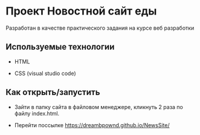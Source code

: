 # Проект Новостной сайт еды

Разработан в качестве практического задания на курсе веб разработки

## Используемые технологии

* HTML

* CSS (visual studio code)

## Как открыть/запустить

* Зайти в папку сайта в файловом менеджере, кликнуть 2 раза по файлу index.html.

* Перейти поссылке https://dreambpownd.github.io/NewsSite/